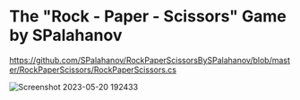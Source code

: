 # The "Rock - Paper - Scissors" Game by SPalahanov

https://github.com/SPalahanov/RockPaperScissorsBySPalahanov/blob/master/RockPaperScissors/RockPaperScissors.cs


![Screenshot 2023-05-20 192433](https://github.com/SPalahanov/RockPaperScissorsBySPalahanov/assets/133794658/bc87dfc1-ad31-49fd-9695-6c6ed2385df4)

